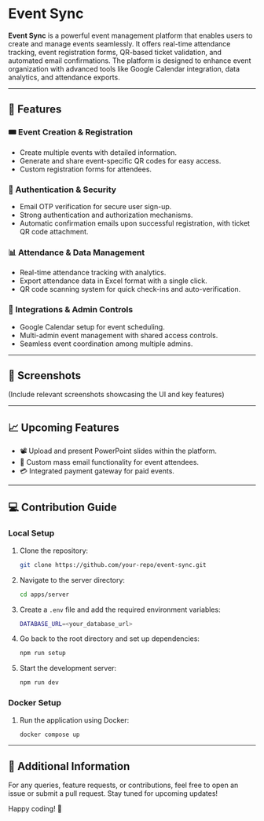 # Event Sync

**Event Sync** is a powerful event management platform that enables users to create and manage events seamlessly. It offers real-time attendance tracking, event registration forms, QR-based ticket validation, and automated email confirmations. The platform is designed to enhance event organization with advanced tools like Google Calendar integration, data analytics, and attendance exports.

---

## 🚀 Features

### 🎟️ Event Creation & Registration

- Create multiple events with detailed information.
- Generate and share event-specific QR codes for easy access.
- Custom registration forms for attendees.

### 🔐 Authentication & Security

- Email OTP verification for secure user sign-up.
- Strong authentication and authorization mechanisms.
- Automatic confirmation emails upon successful registration, with ticket QR code attachment.

### 📊 Attendance & Data Management

- Real-time attendance tracking with analytics.
- Export attendance data in Excel format with a single click.
- QR code scanning system for quick check-ins and auto-verification.

### 📅 Integrations & Admin Controls

- Google Calendar setup for event scheduling.
- Multi-admin event management with shared access controls.
- Seamless event coordination among multiple admins.

---

## 📸 Screenshots

(Include relevant screenshots showcasing the UI and key features)

---

## 📈 Upcoming Features

- 📽️ Upload and present PowerPoint slides within the platform.
- 📩 Custom mass email functionality for event attendees.
- 💳 Integrated payment gateway for paid events.

---

## 💻 Contribution Guide

### Local Setup

1. Clone the repository:
   ```sh
   git clone https://github.com/your-repo/event-sync.git
   ```
2. Navigate to the server directory:
   ```sh
   cd apps/server
   ```
3. Create a `.env` file and add the required environment variables:
   ```sh
   DATABASE_URL=<your_database_url>
   ```
4. Go back to the root directory and set up dependencies:
   ```sh
   npm run setup
   ```
5. Start the development server:
   ```sh
   npm run dev
   ```

### Docker Setup

1. Run the application using Docker:
   ```sh
   docker compose up
   ```

---

## 📢 Additional Information

For any queries, feature requests, or contributions, feel free to open an issue or submit a pull request. Stay tuned for upcoming updates!

Happy coding! 🎉
